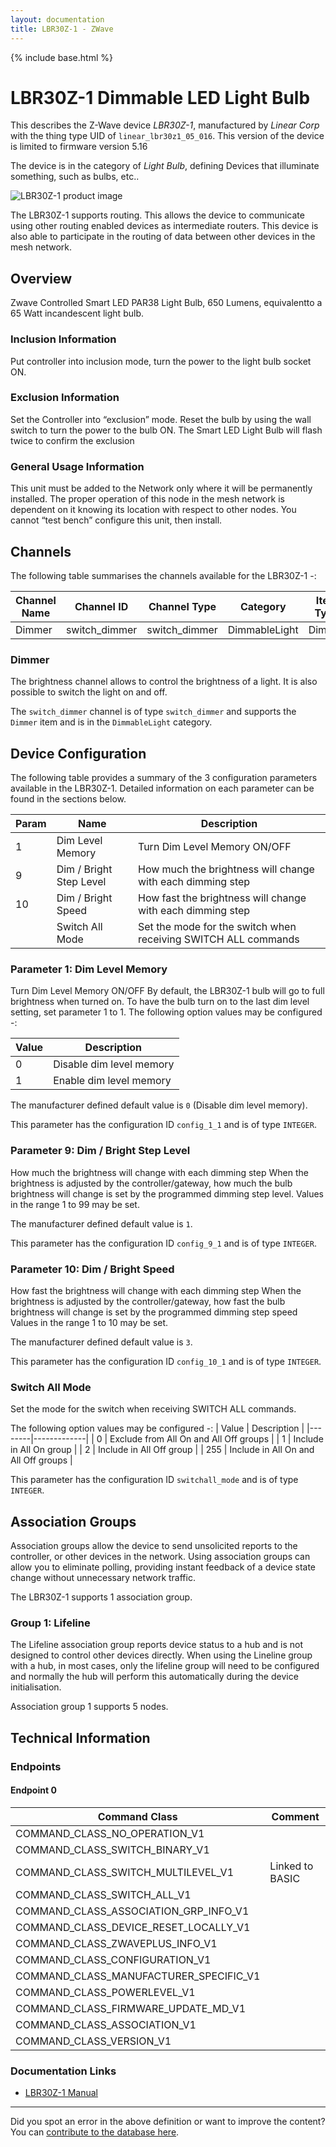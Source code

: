 ```yaml
---
layout: documentation
title: LBR30Z-1 - ZWave
---
```


{% include base.html %}

# LBR30Z-1 Dimmable LED Light Bulb
This describes the Z-Wave device *LBR30Z-1*, manufactured by *Linear Corp* with the thing type UID of ```linear_lbr30z1_05_016```.
This version of the device is limited to firmware version 5.16

The device is in the category of *Light Bulb*, defining Devices that illuminate something, such as bulbs, etc..

![LBR30Z-1 product image](https://opensmarthouse.org/zwavedatabase/928/image/)


The LBR30Z-1 supports routing. This allows the device to communicate using other routing enabled devices as intermediate routers.  This device is also able to participate in the routing of data between other devices in the mesh network.

## Overview

Zwave Controlled Smart LED PAR38 Light Bulb, 650 Lumens, equivalentto a 65 Watt incandescent light bulb.

### Inclusion Information

Put controller into inclusion mode, turn the power to the light bulb socket ON.

### Exclusion Information

Set the Controller into “exclusion” mode. Reset the bulb by using the wall switch to turn the power to the bulb ON. The Smart LED Light Bulb will flash twice to confirm the exclusion

### General Usage Information

This unit must be added to the Network only where it will be permanently installed. The proper operation of this node in the mesh network is dependent on it knowing its location with respect to other nodes. You cannot “test bench” configure this unit, then install.

## Channels

The following table summarises the channels available for the LBR30Z-1 -:

| Channel Name | Channel ID | Channel Type | Category | Item Type |
|--------------|------------|--------------|----------|-----------|
| Dimmer | switch_dimmer | switch_dimmer | DimmableLight | Dimmer | 

### Dimmer
The brightness channel allows to control the brightness of a light.
            It is also possible to switch the light on and off.

The ```switch_dimmer``` channel is of type ```switch_dimmer``` and supports the ```Dimmer``` item and is in the ```DimmableLight``` category.



## Device Configuration

The following table provides a summary of the 3 configuration parameters available in the LBR30Z-1.
Detailed information on each parameter can be found in the sections below.

| Param | Name  | Description |
|-------|-------|-------------|
| 1 | Dim Level Memory | Turn Dim Level Memory ON/OFF |
| 9 | Dim / Bright Step Level | How much the brightness will change with each dimming step |
| 10 | Dim / Bright Speed | How fast the brightness will change with each dimming step |
|  | Switch All Mode | Set the mode for the switch when receiving SWITCH ALL commands |

### Parameter 1: Dim Level Memory

Turn Dim Level Memory ON/OFF
By default, the LBR30Z-1 bulb will go to full brightness when turned on. To have the bulb turn on to the last dim level setting, set parameter 1 to 1.
The following option values may be configured -:

| Value  | Description |
|--------|-------------|
| 0 | Disable dim level memory |
| 1 | Enable dim level memory |

The manufacturer defined default value is ```0``` (Disable dim level memory).

This parameter has the configuration ID ```config_1_1``` and is of type ```INTEGER```.


### Parameter 9: Dim / Bright Step Level

How much the brightness will change with each dimming step
When the brightness is adjusted by the controller/gateway, how much the bulb brightness will change is set by the programmed dimming step level.
Values in the range 1 to 99 may be set.

The manufacturer defined default value is ```1```.

This parameter has the configuration ID ```config_9_1``` and is of type ```INTEGER```.


### Parameter 10: Dim / Bright Speed

How fast the brightness will change with each dimming step
When the brightness is adjusted by the controller/gateway, how fast the bulb brightness will change is set by the programmed dimming step speed
Values in the range 1 to 10 may be set.

The manufacturer defined default value is ```3```.

This parameter has the configuration ID ```config_10_1``` and is of type ```INTEGER```.

### Switch All Mode

Set the mode for the switch when receiving SWITCH ALL commands.

The following option values may be configured -:
| Value  | Description |
|--------|-------------|
| 0 | Exclude from All On and All Off groups |
| 1 | Include in All On group |
| 2 | Include in All Off group |
| 255 | Include in All On and All Off groups |

This parameter has the configuration ID ```switchall_mode``` and is of type ```INTEGER```.


## Association Groups

Association groups allow the device to send unsolicited reports to the controller, or other devices in the network. Using association groups can allow you to eliminate polling, providing instant feedback of a device state change without unnecessary network traffic.

The LBR30Z-1 supports 1 association group.

### Group 1: Lifeline

The Lifeline association group reports device status to a hub and is not designed to control other devices directly. When using the Lineline group with a hub, in most cases, only the lifeline group will need to be configured and normally the hub will perform this automatically during the device initialisation.

Association group 1 supports 5 nodes.

## Technical Information

### Endpoints

#### Endpoint 0

| Command Class | Comment |
|---------------|---------|
| COMMAND_CLASS_NO_OPERATION_V1| |
| COMMAND_CLASS_SWITCH_BINARY_V1| |
| COMMAND_CLASS_SWITCH_MULTILEVEL_V1| Linked to BASIC|
| COMMAND_CLASS_SWITCH_ALL_V1| |
| COMMAND_CLASS_ASSOCIATION_GRP_INFO_V1| |
| COMMAND_CLASS_DEVICE_RESET_LOCALLY_V1| |
| COMMAND_CLASS_ZWAVEPLUS_INFO_V1| |
| COMMAND_CLASS_CONFIGURATION_V1| |
| COMMAND_CLASS_MANUFACTURER_SPECIFIC_V1| |
| COMMAND_CLASS_POWERLEVEL_V1| |
| COMMAND_CLASS_FIRMWARE_UPDATE_MD_V1| |
| COMMAND_CLASS_ASSOCIATION_V1| |
| COMMAND_CLASS_VERSION_V1| |

### Documentation Links

* [LBR30Z-1 Manual](https://opensmarthouse.org/zwavedatabase/928/LBR30Z-1-Install.pdf)

---

Did you spot an error in the above definition or want to improve the content?
You can [contribute to the database here](https://opensmarthouse.org/zwavedatabase/928).

